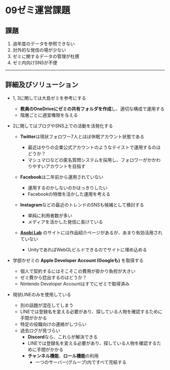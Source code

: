 # 09ゼミ運営課題

## 課題
1. 過年度のデータを参照できない
2. 対外的な発信の場が少ない
3. ゼミに関するデータの管理が杜撰
4. ゼミ内向けSNSが不便

---
## 詳細及びソリューション
- 1, 3に関しては大島ゼミを参考にする
    - **教員のOneDriveにゼミの共有フォルダを作成**し、適切な構成で運用する
    - 階層ごとに適宜権限を与える

- 2に関してはブログやSNS上での活動を活発化する
    - **Twitter**は現状フォロワー7人とほぼ休眠アカウント状態である
      - 最近はやりの企業公式アカウントのようなテイストで運用するのはどうか？
      - マシュマロなどの匿名質問システムを採用し、フォロワーがかかわりやすいアカウントを目指す

    - **Facebook**は二年前から運用されていない
      - 運用するのかしないのかはっきりしたい
      - Facebookの特徴を活かした運用を考える

    - **Instagram**などの最近のトレンドのSNSも候補として検討する
      - 単純に利用者数が多い
      - メディアを活かした発信に長けている

    - **[Asobi Lab](http://www.asobi-lab.com/)** のサイトには作品紹介ページがあるが、あまり有効活用されていない
      - UnityであればWebGLビルドできるのでサイトに埋め込める
  

- 学部かゼミの **Apple Developer Account (Googleも)** を取得する
    - 個人で契約するにはそこそこの費用が掛かり負担が大きい
    - ゼミ費から捻出するのはどうか？
    - Nintendo Developer Accountはすでにゼミで取得済み

- 現状LINEのみを使用している
    - 別の話題が混在してしまう
    - LINEでは登録名を変える必要があり、探している人物を確認するために手間がかかる
    - 特定の役職向けの連絡がしづらい
    - 過去ログが見づらい
        - **Discord**なら、これらが解決できる
        - LINEでは登録名を変える必要があり、探している人物を確認するために手間がかかる
        - **チャンネル機能**、**ロール機能**の利用
            - 一つのサーバー(グループ)内ですべて完結する
